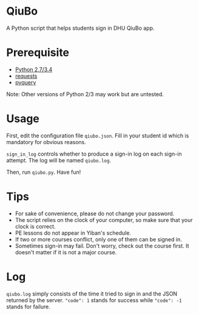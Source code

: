 # QiuBo
A Python script that helps students sign in DHU QiuBo app.

# Prerequisite
- [Python 2.7/3.4](https://www.python.org/downloads/)
- [requests](https://pypi.python.org/pypi/requests)
- [pyquery](https://pypi.python.org/pypi/pyquery)

Note: Other versions of Python 2/3 may work but are untested.

# Usage
First, edit the configuration file `qiubo.json`.
Fill in your student id which is mandatory for obvious reasons.

`sign_in_log` controls whether to produce a sign-in log on each sign-in attempt.
The log will be named `qiubo.log`.

Then, run `qiubo.py`. Have fun!

# Tips
- For sake of convenience, please do not change your password.
- The script relies on the clock of your computer, so make sure that your clock is correct.
- PE lessons do not appear in Yiban's schedule.
- If two or more courses conflict, only one of them can be signed in.
- Sometimes sign-in may fail. Don't worry, check out the course first.
  It doesn't matter if it is not a major course.

# Log
`qiubo.log` simply consists of the time it tried to sign in and the JSON returned by the server.
`"code": 1` stands for success while `"code": -1` stands for failure.
